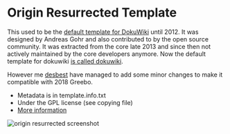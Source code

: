 # Origin Resurrected Template

This used to be the [default template for DokuWiki](http://dokuwiki.org/template:default) until 2012.
It was designed by Andreas Gohr and also contributed to by the open source community.
It was extracted from the core late 2013 and since then not actively maintained by the core developers anymore.
Now the default template for dokuwiki [is called dokuwiki](http://dokuwiki.org).

However me [desbest](http://desbest.com) have managed to add some minor changes to make it compatible with 2018 Greebo.

* Metadata is in template.info.txt
* Under the GPL license (see copying file)
* [More information](http://dokuwiki.org/template:nostalgia)

![origin resurrected screenshot](https://i.imgur.com/loAkjsa.png)